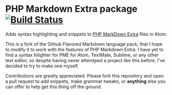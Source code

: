 # PHP Markdown Extra package [![Build Status](https://api.travis-ci.org/alexfornuto/language-phpMarkdownExtra.svg?branch=master)](https://travis-ci.org/atom/language-gfm)

Adds syntax highlighting and snippets to [PHP MarkDown Extra](https://travis-ci.org/alexfornuto/language-phpMarkdownExtra)
files in Atom.

This is a fork of the Github Flavored Markdown language pack, that I hope to modify it to work with the features of PHP Markdown Extra. I have yet to find a syntax hilighter for PME for Atom, TextMate, Sublime, or any other text editor, so despite having never attemtped a project like this before, I've decided to try to make one myself.

Contributions are greatly appreciated. Please fork this repository and open a pull request to add snippets, make grammar tweaks, or **anything** else you can offer to help get this thing off the ground.
